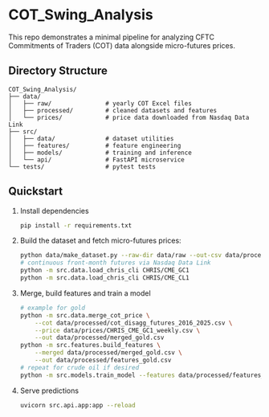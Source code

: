 # COT_Swing_Analysis

This repo demonstrates a minimal pipeline for analyzing CFTC Commitments of Traders (COT) data alongside micro-futures prices.

## Directory Structure
```
COT_Swing_Analysis/
├── data/
│   ├── raw/               # yearly COT Excel files
│   ├── processed/         # cleaned datasets and features
│   └── prices/            # price data downloaded from Nasdaq Data Link
├── src/
│   ├── data/              # dataset utilities
│   ├── features/          # feature engineering
│   ├── models/            # training and inference
│   └── api/               # FastAPI microservice
└── tests/                 # pytest tests
```

## Quickstart
1. Install dependencies
   ```bash
   pip install -r requirements.txt
   ```
2. Build the dataset and fetch micro-futures prices:
   ```bash
   python data/make_dataset.py --raw-dir data/raw --out-csv data/processed/cot_disagg_futures_2016_2025.csv
   # continuous front-month futures via Nasdaq Data Link
   python -m src.data.load_chris_cli CHRIS/CME_GC1
   python -m src.data.load_chris_cli CHRIS/CME_CL1
   ```
3. Merge, build features and train a model
   ```bash
   # example for gold
   python -m src.data.merge_cot_price \
       --cot data/processed/cot_disagg_futures_2016_2025.csv \
       --price data/prices/CHRIS_CME_GC1_weekly.csv \
       --out data/processed/merged_gold.csv
   python -m src.features.build_features \
       --merged data/processed/merged_gold.csv \
       --out data/processed/features_gold.csv
   # repeat for crude oil if desired
   python -m src.models.train_model --features data/processed/features_gold.csv --model models/gold_crude_model.joblib
   ```
4. Serve predictions
   ```bash
   uvicorn src.api.app:app --reload
   ```
